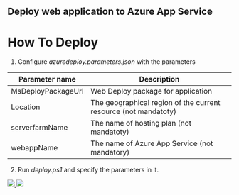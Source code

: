 ## Deploy web application to Azure App Service
# How To Deploy

1. Configure *azuredeploy.parameters.json* with the parameters

|Parameter name|Description|
| ------------- | ------------- |
|MsDeployPackageUrl|Web Deploy package for application|
|Location |The geographical region of the current resource (not mandatoty)|
|serverfarmName|The name of hosting plan (not mandatoty)| 
|webappName| The name of Azure App Service (not mandatory)|

2. Run *deploy.ps1* and specify the parameters in it.

<a href="https://portal.azure.com/#create/Microsoft.Template/uri/https%3A%2F%2raw.githubusercontent.com%2TimDnipro%2azure-quick-start%2master%2Dotnetcore%2azuredeploy.json" target="_blank">
    <img src="http://azuredeploy.net/deploybutton.png"/>
</a>
<a href="http://armviz.io/#/?load=https%3A%2F%2raw.githubusercontent.com%2TimDnipro%2azure-quick-start%2master%2Dotnetcore%2azuredeploy.json" target="_blank">
    <img src="http://armviz.io/visualizebutton.png"/>
</a>